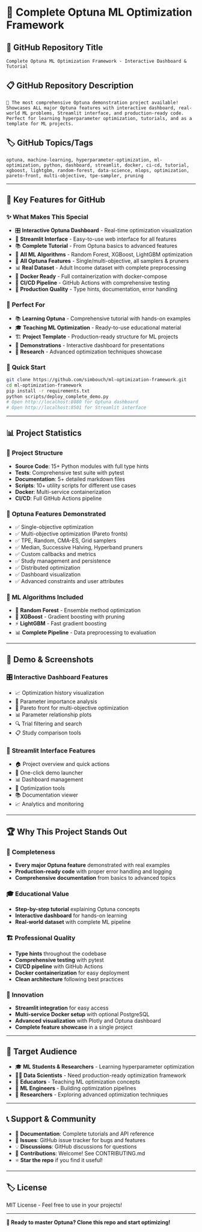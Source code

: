 # 🎯 Complete Optuna ML Optimization Framework

## 📝 **GitHub Repository Title**
```
Complete Optuna ML Optimization Framework - Interactive Dashboard & Tutorial
```

## 📋 **GitHub Repository Description**
```
🎯 The most comprehensive Optuna demonstration project available! Showcases ALL major Optuna features with interactive dashboard, real-world ML problems, Streamlit interface, and production-ready code. Perfect for learning hyperparameter optimization, tutorials, and as a template for ML projects.
```

## 🏷️ **GitHub Topics/Tags**
```
optuna, machine-learning, hyperparameter-optimization, ml-optimization, python, dashboard, streamlit, docker, ci-cd, tutorial, xgboost, lightgbm, random-forest, data-science, mlops, optimization, pareto-front, multi-objective, tpe-sampler, pruning
```

---

## 🌟 **Key Features for GitHub**

### ✨ **What Makes This Special**
- 🎛️ **Interactive Optuna Dashboard** - Real-time optimization visualization
- 🎯 **Streamlit Interface** - Easy-to-use web interface for all features
- 📚 **Complete Tutorial** - From Optuna basics to advanced features
- 🤖 **All ML Algorithms** - Random Forest, XGBoost, LightGBM optimization
- 🔬 **All Optuna Features** - Single/multi-objective, all samplers & pruners
- 📊 **Real Dataset** - Adult Income dataset with complete preprocessing
- 🐳 **Docker Ready** - Full containerization with docker-compose
- 🔄 **CI/CD Pipeline** - GitHub Actions with comprehensive testing
- 📖 **Production Quality** - Type hints, documentation, error handling

### 🎯 **Perfect For**
- 📚 **Learning Optuna** - Comprehensive tutorial with hands-on examples
- 🎓 **Teaching ML Optimization** - Ready-to-use educational material
- 🏗️ **Project Template** - Production-ready structure for ML projects
- 🎪 **Demonstrations** - Interactive dashboard for presentations
- 🔬 **Research** - Advanced optimization techniques showcase

### 🚀 **Quick Start**
```bash
git clone https://github.com/simbouch/ml-optimization-framework.git
cd ml-optimization-framework
pip install -r requirements.txt
python scripts/deploy_complete_demo.py
# Open http://localhost:8080 for Optuna dashboard
# Open http://localhost:8501 for Streamlit interface
```

---

## 📊 **Project Statistics**

### 📁 **Project Structure**
- **Source Code**: 15+ Python modules with full type hints
- **Tests**: Comprehensive test suite with pytest
- **Documentation**: 5+ detailed markdown files
- **Scripts**: 10+ utility scripts for different use cases
- **Docker**: Multi-service containerization
- **CI/CD**: Full GitHub Actions pipeline

### 🎯 **Optuna Features Demonstrated**
- ✅ Single-objective optimization
- ✅ Multi-objective optimization (Pareto fronts)
- ✅ TPE, Random, CMA-ES, Grid samplers
- ✅ Median, Successive Halving, Hyperband pruners
- ✅ Custom callbacks and metrics
- ✅ Study management and persistence
- ✅ Distributed optimization
- ✅ Dashboard visualization
- ✅ Advanced constraints and user attributes

### 🤖 **ML Algorithms Included**
- 🌳 **Random Forest** - Ensemble method optimization
- 🚀 **XGBoost** - Gradient boosting with pruning
- ⚡ **LightGBM** - Fast gradient boosting
- 📊 **Complete Pipeline** - Data preprocessing to evaluation

---

## 🎪 **Demo & Screenshots**

### 🎛️ **Interactive Dashboard Features**
- 📈 Optimization history visualization
- 🎯 Parameter importance analysis
- 🔄 Pareto front for multi-objective optimization
- 📊 Parameter relationship plots
- 🔍 Trial filtering and search
- 📋 Study comparison tools

### 🎯 **Streamlit Interface Features**
- 🏠 Project overview and quick actions
- 🚀 One-click demo launcher
- 📊 Dashboard management
- 🔧 Optimization tools
- 📚 Documentation viewer
- 📈 Analytics and monitoring

---

## 🏆 **Why This Project Stands Out**

### 🎯 **Completeness**
- **Every major Optuna feature** demonstrated with real examples
- **Production-ready code** with proper error handling and logging
- **Comprehensive documentation** from basics to advanced topics

### 🎓 **Educational Value**
- **Step-by-step tutorial** explaining Optuna concepts
- **Interactive dashboard** for hands-on learning
- **Real-world dataset** with complete ML pipeline

### 🏗️ **Professional Quality**
- **Type hints** throughout the codebase
- **Comprehensive testing** with pytest
- **CI/CD pipeline** with GitHub Actions
- **Docker containerization** for easy deployment
- **Clean architecture** following best practices

### 🌟 **Innovation**
- **Streamlit integration** for easy access
- **Multi-service Docker setup** with optional PostgreSQL
- **Advanced visualization** with Plotly and Optuna dashboard
- **Complete feature showcase** in a single project

---

## 🎯 **Target Audience**

- 🎓 **ML Students & Researchers** - Learning hyperparameter optimization
- 👨‍💻 **Data Scientists** - Need production-ready optimization framework
- 🏫 **Educators** - Teaching ML optimization concepts
- 🏢 **ML Engineers** - Building optimization pipelines
- 🔬 **Researchers** - Exploring advanced optimization techniques

---

## 📞 **Support & Community**

- 📖 **Documentation**: Complete tutorials and API reference
- 🐛 **Issues**: GitHub issue tracker for bugs and features
- 💡 **Discussions**: GitHub discussions for questions
- 🔄 **Contributions**: Welcome! See CONTRIBUTING.md
- ⭐ **Star the repo** if you find it useful!

---

## 🏷️ **License**

MIT License - Feel free to use in your projects!

---

**🎯 Ready to master Optuna? Clone this repo and start optimizing!**
